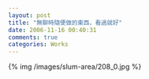 ```yaml
---
layout: post
title: "無聊時隨便做的東西，看過就好"
date: 2006-11-16 00:40:31
comments: true
categories: Works
---
```

<p>{% img /images/slum-area/208_0.jpg %}</p>
